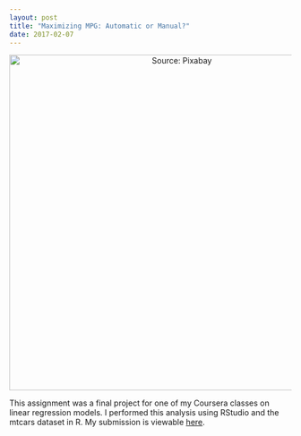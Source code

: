 ```yaml
---
layout: post
title: "Maximizing MPG: Automatic or Manual?"
date: 2017-02-07
---
```

<center><img src="https://cdn.pixabay.com/photo/2014/03/25/15/22/gas-station-296598_1280.png" alt="Source: Pixabay" width="600 px" />
</center>
  
This assignment was a final project for one of my Coursera classes on linear regression
models. I performed this analysis using RStudio and the mtcars dataset in R. My submission
is viewable [here](https://github.com/kairstenfay/kairstenfay.github.io/blob/master/_posts/R-projects/mtcarsMPGandAM.pdf). 


